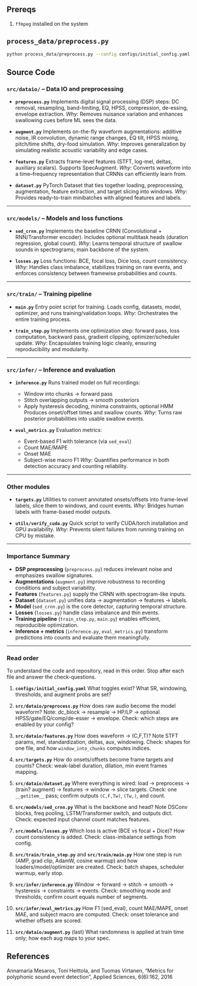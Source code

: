 ## Prereqs
1. `ffmpeg` installed on the system

## `process_data/preprocess.py`
```bash
python process_data/preprocess.py --config configs/initial_config.yaml --in data/MP3/a00001.mp3 --out outputs/sample_prep.wav --save-aux
```

## Source Code

### `src/dataio/` – Data IO and preprocessing

* **`preprocess.py`**
  Implements digital signal processing (DSP) steps: DC removal, resampling, band-limiting, EQ, HPSS, compression, de-essing, envelope extraction.
  *Why*: Removes nuisance variation and enhances swallowing cues before ML sees the data.

* **`augment.py`**
  Implements on-the-fly waveform augmentations: additive noise, IR convolution, dynamic range changes, EQ tilt, HPSS mixing, pitch/time shifts, dry-food simulation.
  *Why*: Improves generalization by simulating realistic acoustic variability and edge cases.

* **`features.py`**
  Extracts frame-level features (STFT, log-mel, deltas, auxiliary scalars). Supports SpecAugment.
  *Why*: Converts waveform into a time–frequency representation that CRNNs can efficiently learn from.

* **`dataset.py`**
  PyTorch Dataset that ties together loading, preprocessing, augmentation, feature extraction, and target slicing into windows.
  *Why*: Provides ready-to-train minibatches with aligned features and labels.

---

### `src/models/` – Models and loss functions

* **`sed_crnn.py`**
  Implements the baseline CRNN (Convolutional + RNN/Transformer encoder). Includes optional multitask heads (duration regression, global count).
  *Why*: Learns temporal structure of swallow sounds in spectrograms; main backbone of the system.

* **`losses.py`**
  Loss functions: BCE, focal loss, Dice loss, count consistency.
  *Why*: Handles class imbalance, stabilizes training on rare events, and enforces consistency between framewise probabilities and counts.

---

### `src/train/` – Training pipeline

* **`main.py`**
  Entry point script for training. Loads config, datasets, model, optimizer, and runs training/validation loops.
  *Why*: Orchestrates the entire training process.

* **`train_step.py`**
  Implements one optimization step: forward pass, loss computation, backward pass, gradient clipping, optimizer/scheduler update.
  *Why*: Encapsulates training logic cleanly, ensuring reproducibility and modularity.

---

### `src/infer/` – Inference and evaluation

* **`inference.py`**
  Runs trained model on full recordings:

  * Window into chunks → forward pass
  * Stitch overlapping outputs → smooth posteriors
  * Apply hysteresis decoding, minima constraints, optional HMM
    Produces onset/offset times and swallow counts.
    *Why*: Turns raw posterior probabilities into usable swallow events.

* **`eval_metrics.py`**
  Evaluation metrics:

  * Event-based F1 with tolerance (via `sed_eval`)
  * Count MAE/MAPE
  * Onset MAE
  * Subject-wise macro F1
    *Why*: Quantifies performance in both detection accuracy and counting reliability.

---

### Other modules

* **`targets.py`**
  Utilities to convert annotated onsets/offsets into frame-level labels, slice them to windows, and count events.
  *Why*: Bridges human labels with frame-based model outputs.

* **`utils/verify_cuda.py`**
  Quick script to verify CUDA/torch installation and GPU availability.
  *Why*: Prevents silent failures from running training on CPU by mistake.

---

### Importance Summary

* **DSP preprocessing** (`preprocess.py`) reduces irrelevant noise and emphasizes swallow signatures.
* **Augmentations** (`augment.py`) improve robustness to recording conditions and subject variability.
* **Features** (`features.py`) supply the CRNN with spectrogram-like inputs.
* **Dataset** (`dataset.py`) unifies data → augmentation → features → labels.
* **Model** (`sed_crnn.py`) is the core detector, capturing temporal structure.
* **Losses** (`losses.py`) handle class imbalance and thin events.
* **Training pipeline** (`train_step.py`, `main.py`) enables efficient, reproducible optimization.
* **Inference + metrics** (`inference.py`, `eval_metrics.py`) transform predictions into counts and evaluate them meaningfully.

---

### Read order
To understand the code and repository, read in this order. Stop after each file and answer the check-questions.

1. **`configs/initial_config.yaml`**
   What toggles exist? What SR, windowing, thresholds, and augment probs are set?

2. **`src/dataio/preprocess.py`**
   How does raw audio become the model waveform? Note: dc\_block → resample → HP/LP → optional HPSS/gate/EQ/comp/de-esser → envelope.
   Check: which steps are enabled by your config?

3. **`src/dataio/features.py`**
   How does waveform → (C,F,T)? Note STFT params, mel, standardization, deltas, aux, windowing.
   Check: shapes for one file, and how `window_into_chunks` computes indices.

4. **`src/targets.py`**
   How do onsets/offsets become frame targets and counts?
   Check: weak-label duration, dilation, min event frames mapping.

5. **`src/dataio/dataset.py`**
   Where everything is wired: load → preprocess → (train? augment) → features → window → slice targets.
   Check: one `__getitem__` pass; confirm outputs `(C,F,Tw)`, `(Tw,)`, and count.

6. **`src/models/sed_crnn.py`**
   What is the backbone and head? Note DSConv blocks, freq pooling, LSTM/Transformer switch, and outputs dict.
   Check: expected input channel count matches features.

7. **`src/models/losses.py`**
   Which loss is active (BCE vs focal + Dice)? How count consistency is added.
   Check: class-imbalance settings from config.

8. **`src/train/train_step.py`** and **`src/train/main.py`**
   How one step is run (AMP, grad clip, AdamW, cosine warmup) and how loaders/model/optimizer are created.
   Check: batch shapes, scheduler warmup, early stop.

9. **`src/infer/inference.py`**
   Window → forward → stitch → smooth → hysteresis → constraints → events.
   Check: smoothing mode and thresholds; confirm count equals number of segments.

10. **`src/infer/eval_metrics.py`**
    How F1 (sed\_eval), count MAE/MAPE, onset MAE, and subject macro are computed.
    Check: onset tolerance and whether offsets are scored.

11. **`src/dataio/augment.py`** (last)
    What randomness is applied at train time only; how each aug maps to your spec.


## References
Annamaria Mesaros, Toni Heittola, and Tuomas Virtanen, “Metrics for polyphonic sound event detection”, Applied Sciences, 6(6):162, 2016

